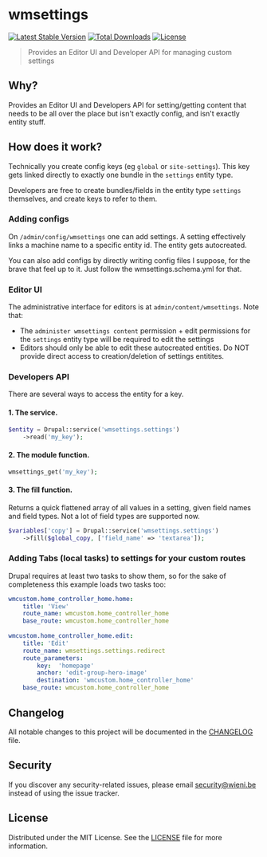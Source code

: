 wmsettings
======================

[![Latest Stable Version](https://poser.pugx.org/wieni/wmsettings/v/stable)](https://packagist.org/packages/wieni/wmsettings)
[![Total Downloads](https://poser.pugx.org/wieni/wmsettings/downloads)](https://packagist.org/packages/wieni/wmsettings)
[![License](https://poser.pugx.org/wieni/wmsettings/license)](https://packagist.org/packages/wieni/wmsettings)

> Provides an Editor UI and Developer API for managing custom settings

## Why?
Provides an Editor UI and Developers API for setting/getting content that needs to be all over the place but isn't exactly config, and isn't exactly entity stuff.

## How does it work?
Technically you create config keys (eg `global` or `site-settings`). This key gets linked directly to exactly one bundle in the `settings` entity type.

Developers are free to create bundles/fields in the entity type `settings` themselves, and create keys to refer to them.

### Adding configs
On `/admin/config/wmsettings` one can add settings. A setting effectively links a machine name to a specific entity id. The entity gets autocreated.

You can also add configs by directly writing config files I suppose, for the brave that feel up to it. Just follow the wmsettings.schema.yml for that.

### Editor UI
The administrative interface for editors is at `admin/content/wmsettings`. Note that:

* The `administer wmsettings content` permission + edit permissions for the `settings` entity type will be required to edit the settings
* Editors should only be able to edit these autocreated entities. Do NOT provide direct access to creation/deletion of settings entitites.

### Developers API
There are several ways to access the entity for a key.

#### 1. The service.

```php
$entity = Drupal::service('wmsettings.settings')
    ->read('my_key');
```

#### 2. The module function.

```php
wmsettings_get('my_key');
```

#### 3. The fill function.

Returns a quick flattened array of all values in a setting, given field names and field types. Not a lot of field types are supported now.

```php
$variables['copy'] = Drupal::service('wmsettings.settings')
    ->fill($global_copy, ['field_name' => 'textarea']);
```

### Adding Tabs (local tasks) to settings for your custom routes
Drupal requires at least two tasks to show them, so for the sake of completeness this example loads two tasks too:

```yaml
wmcustom.home_controller_home.home:
    title: 'View'
    route_name: wmcustom.home_controller_home
    base_route: wmcustom.home_controller_home
  
wmcustom.home_controller_home.edit:
    title: 'Edit'
    route_name: wmsettings.settings.redirect
    route_parameters:
        key:  'homepage'
        anchor: 'edit-group-hero-image'
        destination: 'wmcustom.home_controller_home'
    base_route: wmcustom.home_controller_home
```

## Changelog
All notable changes to this project will be documented in the
[CHANGELOG](CHANGELOG.md) file.

## Security
If you discover any security-related issues, please email
[security@wieni.be](mailto:security@wieni.be) instead of using the issue
tracker.

## License
Distributed under the MIT License. See the [LICENSE](LICENSE) file
for more information.

